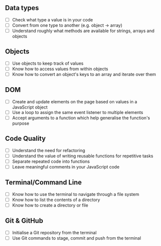 ## Data types

- [ ] Check what type a value is in your code
- [ ] Convert from one type to another (e.g. object → array)
- [ ] Understand roughly what methods are available for strings, arrays and objects

## Objects

- [ ] Use objects to keep track of values
- [ ] Know how to access values from within objects
- [ ] Know how to convert an object's keys to an array and iterate over them

## DOM

- [ ] Create and update elements on the page based on values in a JavaScript object
- [ ] Use a loop to assign the same event listener to multiple elements
- [ ] Accept arguments to a function which help generalise the function's purpose

## Code Quality

- [ ] Understand the need for refactoring
- [ ] Understand the value of writing reusable functions for repetitive tasks
- [ ] Separate repeated code into functions
- [ ] Leave meaningful comments in your JavaScript code

## Terminal/Command Line

- [ ] Know how to use the terminal to navigate through a file system
- [ ] Know how to list the contents of a directory
- [ ] Know how to create a directory or file

## Git & GitHub

- [ ] Initialise a Git repository from the terminal
- [ ] Use Git commands to stage, commit and push from the terminal
